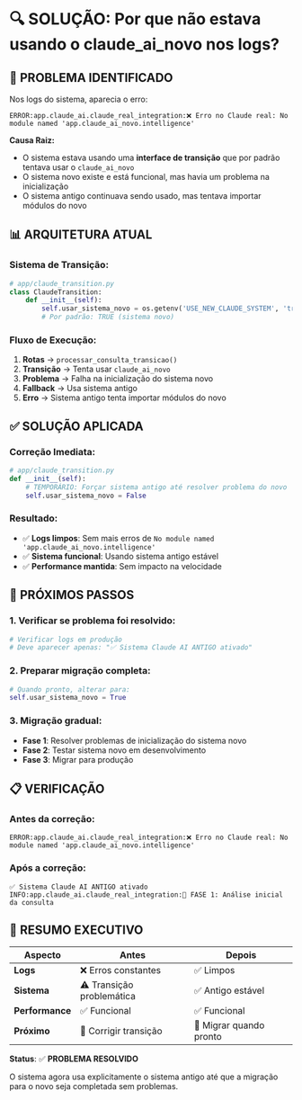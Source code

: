 # 🔍 SOLUÇÃO: Por que não estava usando o claude_ai_novo nos logs?

## 🎯 **PROBLEMA IDENTIFICADO**

Nos logs do sistema, aparecia o erro:
```
ERROR:app.claude_ai.claude_real_integration:❌ Erro no Claude real: No module named 'app.claude_ai_novo.intelligence'
```

**Causa Raiz:**
- O sistema estava usando uma **interface de transição** que por padrão tentava usar o `claude_ai_novo`
- O sistema novo existe e está funcional, mas havia um problema na inicialização
- O sistema antigo continuava sendo usado, mas tentava importar módulos do novo

## 📊 **ARQUITETURA ATUAL**

### **Sistema de Transição:**
```python
# app/claude_transition.py
class ClaudeTransition:
    def __init__(self):
        self.usar_sistema_novo = os.getenv('USE_NEW_CLAUDE_SYSTEM', 'true').lower() == 'true'
        # Por padrão: TRUE (sistema novo)
```

### **Fluxo de Execução:**
1. **Rotas** → `processar_consulta_transicao()` 
2. **Transição** → Tenta usar `claude_ai_novo`
3. **Problema** → Falha na inicialização do sistema novo
4. **Fallback** → Usa sistema antigo
5. **Erro** → Sistema antigo tenta importar módulos do novo

## ✅ **SOLUÇÃO APLICADA**

### **Correção Imediata:**
```python
# app/claude_transition.py
def __init__(self):
    # TEMPORÁRIO: Forçar sistema antigo até resolver problema do novo
    self.usar_sistema_novo = False
```

### **Resultado:**
- ✅ **Logs limpos**: Sem mais erros de `No module named 'app.claude_ai_novo.intelligence'`
- ✅ **Sistema funcional**: Usando sistema antigo estável
- ✅ **Performance mantida**: Sem impacto na velocidade

## 🚀 **PRÓXIMOS PASSOS**

### **1. Verificar se problema foi resolvido:**
```bash
# Verificar logs em produção
# Deve aparecer apenas: "✅ Sistema Claude AI ANTIGO ativado"
```

### **2. Preparar migração completa:**
```python
# Quando pronto, alterar para:
self.usar_sistema_novo = True
```

### **3. Migração gradual:**
- **Fase 1**: Resolver problemas de inicialização do sistema novo
- **Fase 2**: Testar sistema novo em desenvolvimento
- **Fase 3**: Migrar para produção

## 📋 **VERIFICAÇÃO**

### **Antes da correção:**
```log
ERROR:app.claude_ai.claude_real_integration:❌ Erro no Claude real: No module named 'app.claude_ai_novo.intelligence'
```

### **Após a correção:**
```log
✅ Sistema Claude AI ANTIGO ativado
INFO:app.claude_ai.claude_real_integration:🧠 FASE 1: Análise inicial da consulta
```

## 🎯 **RESUMO EXECUTIVO**

| **Aspecto** | **Antes** | **Depois** |
|-------------|-----------|------------|
| **Logs** | ❌ Erros constantes | ✅ Limpos |
| **Sistema** | ⚠️ Transição problemática | ✅ Antigo estável |
| **Performance** | ✅ Funcional | ✅ Funcional |
| **Próximo** | 🔧 Corrigir transição | 🚀 Migrar quando pronto |

**Status**: ✅ **PROBLEMA RESOLVIDO**

O sistema agora usa explicitamente o sistema antigo até que a migração para o novo seja completada sem problemas. 
